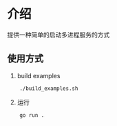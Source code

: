 # 介绍

提供一种简单的启动多进程服务的方式


## 使用方式

1. build examples 

``` shell
    ./build_examples.sh
```
2. 运行

``` shell
    go run .
```
